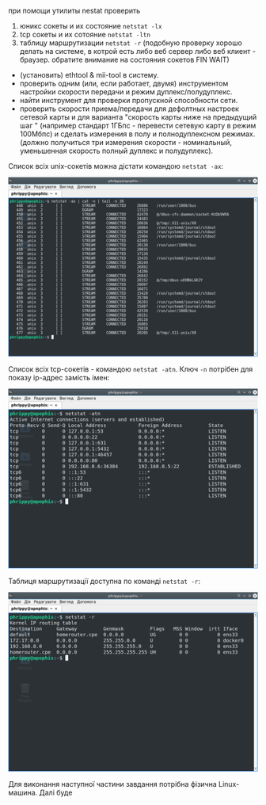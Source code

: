 при помощи утилиты nestat проверить

1. юникс сокеты и их состояние `netstat -lx`
2. tcp сокеты и их сотояние `netstat -ltn`
3. таблицу маршрутизации `netstat -r`
 (подобную проверку хорошо делать на системе, в котрой есть либо веб сервер либо веб клиент - браузер. обратите внимание на состояния сокетов FIN WAIT)
 
* (установить) ethtool & mii-tool в систему. 
* проверить одним (или, если работает, двумя) инструментом настройки скорости передачи и режим дуплекс/полудуплекс.
* найти инструмент для проверки пропускной способности сети.
* проверить скорости приема/передачи для дефолтных настроек сетевой карты и для варианта "скорость карты ниже на предыдущий шаг " (например стандарт 1ГБпс - перевести сетевую карту в режим 100Мбпс) и сделать измерения в полу и полнодуплексном режимах. (должно получиться три измерения скорости - номинальный, уменьшенная скорость полный дуплекс и полудуплекс).

Список всіх unix-сокетів можна дістати командою `netstat -ax`:

![Список unix-сокетів](sockets.png)

Список всіх tcp-сокетів - командою `netstat -atn`. Ключ `-n` потрібен для показу ip-адрес замість імен:

![Список tcp-сокетів](tcp.png)

Таблиця маршрутизації доступна по команді `netstat -r`:

![Таблиця маршрутизації](route.png)

Для виконання наступної частини завдання потрібна фізична Linux-машина. Далі буде
